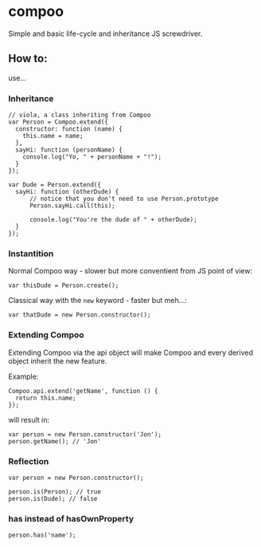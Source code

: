 compoo
======

Simple and basic life-cycle and inheritance JS screwdriver.

## How to:

use...

### Inheritance

    // viola, a class inheriting from Compoo
    var Person = Compoo.extend({
      constructor: function (name) {
        this.name = name;
      },
      sayHi: function (personName) {
        console.log("Yo, " + personName + "!");
      }
    });
    
    var Dude = Person.extend({
      sayHi: function (otherDude) {
          // notice that you don't need to use Person.prototype
          Person.sayHi.call(this);
          
          console.log("You're the dude of " + otherDude);
      }
    });
    
### Instantition

Normal Compoo way - slower but more conventient from JS point of view:

    var thisDude = Person.create();
    
Classical way with the `new` keyword - faster but meh...:

    var thatDude = new Person.constructor();

### Extending Compoo

Extending Compoo via the api object will make Compoo and every derived object inherit the new feature.

Example:

    Compoo.api.extend('getName', function () {
      return this.name;
    });

will result in:

    var person = new Person.constructor('Jon');
    person.getName(); // 'Jon'

### Reflection

    var person = new Person.constructor();
    
    person.is(Person); // true
    person.is(Dude); // false

### has instead of hasOwnProperty
    person.has('name');
    